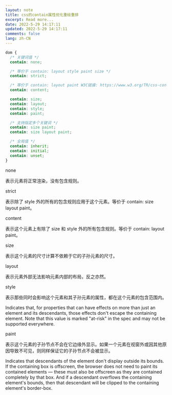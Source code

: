 ```yaml
---
layout: note
title: css的contain属性优化重绘重排
excerpt: Read more...
date: 2022-5-29 14:17:11
updated: 2022-5-29 14:17:11
comments: false
lang: zh-CN
---
```


```css
dom {
  /* 关键词值 */
  contain: none;

  /* 等价于 contain: layout style paint size */
  contain: strict;

  /* 等价于 contain: layout paint W3C链接: https://www.w3.org/TR/css-contain-2/#valdef-contain-content*/
  contain: content;

  contain: size;
  contain: layout;
  contain: style;
  contain: paint;

  /* 支持指定多个关键词 */
  contain: size paint;
  contain: size layout paint;

  /* 全局值 */
  contain: inherit;
  contain: initial;
  contain: unset;
}
```

none

表示元素将正常渲染，没有包含规则。

strict

表示除了 style 外的所有的包含规则应用于这个元素。等价于 contain: size layout paint。

content

表示这个元素上有除了 size 和 style 外的所有包含规则。等价于 contain: layout paint。

size

表示这个元素的尺寸计算不依赖于它的子孙元素的尺寸。

layout

表示元素外部无法影响元素内部的布局，反之亦然。

style

表示那些同时会影响这个元素和其子孙元素的属性，都在这个元素的包含范围内。

Indicates that, for properties that can have effects on more than just an element and its descendants, those effects don't escape the containing element. Note that this value is marked "at-risk" in the spec and may not be supported everywhere.

paint

表示这个元素的子孙节点不会在它边缘外显示。如果一个元素在视窗外或因其他原因导致不可见，则同样保证它的子孙节点不会被显示。

Indicates that descendants of the element don't display outside its bounds. If the containing box is offscreen, the browser does not need to paint its contained elements — these must also be offscreen as they are contained completely by that box. And if a descendant overflows the containing element's bounds, then that descendant will be clipped to the containing element's border-box.
  